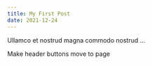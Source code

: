 ```yaml
---
title: My First Post
date: 2021-12-24
---
```


Ullamco et nostrud magna commodo nostrud ...

Make header buttons move to page
